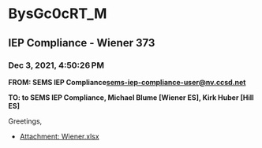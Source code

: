 # BysGc0cRT_M
## IEP Compliance - Wiener 373
### Dec 3, 2021, 4:50:26 PM
**FROM: SEMS IEP Compliance<sems-iep-compliance-user@nv.ccsd.net>**

**TO: to SEMS IEP Compliance, Michael Blume [Wiener ES], Kirk Huber [Hill ES]**


Greetings,  





* [Attachment: Wiener.xlsx](BysGc0cRT_M-attachment-1.xlsx)
